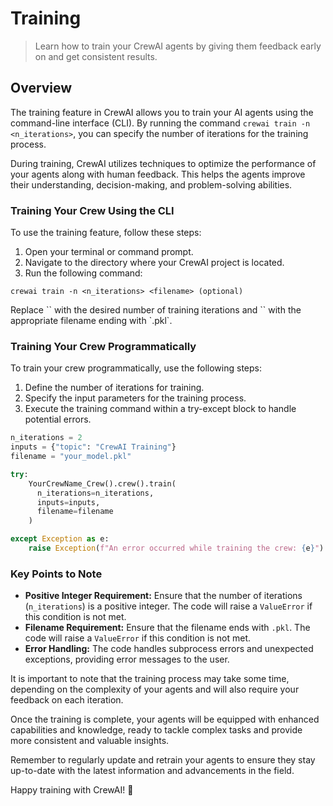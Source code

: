 # Training

> Learn how to train your CrewAI agents by giving them feedback early on and get consistent results.

## Overview

The training feature in CrewAI allows you to train your AI agents using the command-line interface (CLI).
By running the command `crewai train -n <n_iterations>`, you can specify the number of iterations for the training process.

During training, CrewAI utilizes techniques to optimize the performance of your agents along with human feedback.
This helps the agents improve their understanding, decision-making, and problem-solving abilities.

### Training Your Crew Using the CLI

To use the training feature, follow these steps:

1. Open your terminal or command prompt.
2. Navigate to the directory where your CrewAI project is located.
3. Run the following command:

```shell
crewai train -n <n_iterations> <filename> (optional)
```

<Tip>
  Replace `<n_iterations>` with the desired number of training iterations and `<filename>` with the appropriate filename ending with `.pkl`.
</Tip>

### Training Your Crew Programmatically

To train your crew programmatically, use the following steps:

1. Define the number of iterations for training.
2. Specify the input parameters for the training process.
3. Execute the training command within a try-except block to handle potential errors.

```python Code
n_iterations = 2
inputs = {"topic": "CrewAI Training"}
filename = "your_model.pkl"

try:
    YourCrewName_Crew().crew().train(
      n_iterations=n_iterations, 
      inputs=inputs, 
      filename=filename
    )

except Exception as e:
    raise Exception(f"An error occurred while training the crew: {e}")
```

### Key Points to Note

* **Positive Integer Requirement:** Ensure that the number of iterations (`n_iterations`) is a positive integer. The code will raise a `ValueError` if this condition is not met.
* **Filename Requirement:** Ensure that the filename ends with `.pkl`. The code will raise a `ValueError` if this condition is not met.
* **Error Handling:** The code handles subprocess errors and unexpected exceptions, providing error messages to the user.

It is important to note that the training process may take some time, depending on the complexity of your agents and will also require your feedback on each iteration.

Once the training is complete, your agents will be equipped with enhanced capabilities and knowledge, ready to tackle complex tasks and provide more consistent and valuable insights.

Remember to regularly update and retrain your agents to ensure they stay up-to-date with the latest information and advancements in the field.

Happy training with CrewAI! 🚀

